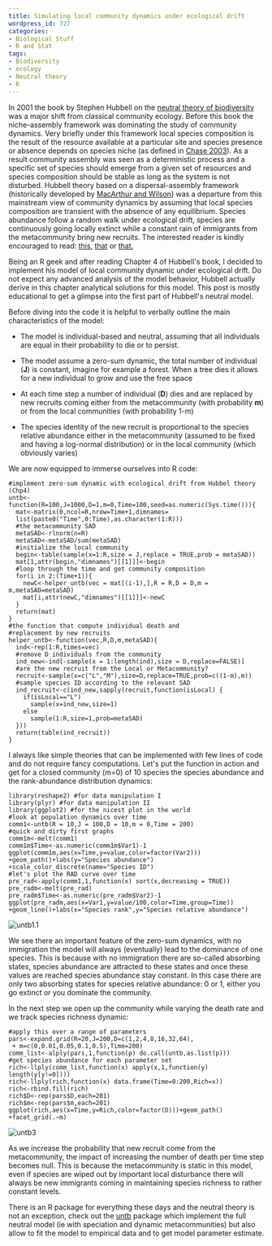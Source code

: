 ```yaml
---
title: Simulating local community dynamics under ecological drift
wordpress_id: 727
categories:
- Biological Stuff
- R and Stat
tags:
- Biodiversity
- ecology
- Neutral theory
- R
---
```


In 2001 the book by Stephen Hubbell on the [neutral theory of biodiversity](http://press.princeton.edu/titles/7105.html) was a major shift from classical community ecology. Before this book the niche-assembly framework was dominating the study of community dynamics. Very briefly under this framework local species composition is the result of the resource available at a particular site and species presence or absence depends on species niche (as defined in [Chase 2003](http://press.uchicago.edu/ucp/books/book/chicago/E/bo3638660.html)). As a result community assembly was seen as a deterministic process and a specific set of species should emerge from a given set of resources and species composition should be stable as long as the system is not disturbed. Hubbell theory based on a dispersal-assembly framework (historically developed by [MacArthur and Wilson](https://books.google.de/books?hl=de&lr=&id=YBDWCgAAQBAJ&oi=fnd&pg=PR7&dq=theory+island+biogeography&ots=czmii1b2IK&sig=EA1QSu629rDRYP2tIR4BuoWpsLo)) was a departure from this mainstream view of community dynamics by assuming that local species composition are transient with the absence of any equilibrium. Species abundance follow a random walk under ecological drift, species are continuously going locally extinct while a constant rain of immigrants from the metacommunity bring new recruits. The interested reader is kindly encouraged to read: [this](http://onlinelibrary.wiley.com/doi/10.1111/j.1461-0248.2006.00996.x/full), [that](http://www.jstor.org/stable/10.1086/652373?seq=1#page_scan_tab_contents) or [that.](http://www.sciencedirect.com/science/article/pii/S0169534706001650)

Being an R geek and after reading Chapter 4 of Hubbell's book, I decided to implement his model of local community dynamic under ecological drift. Do not expect any advanced analysis of the model behavior, Hubbell actually derive in this chapter analytical solutions for this model. This post is mostly educational to get a glimpse into the first part of Hubbell's neutral model.

Before diving into the code it is helpful to verbally outline the main characteristics of the model:



 	
  * The model is individual-based and neutral, assuming that all individuals are equal in their probability to die or to persist.

 	
  * The model assume a zero-sum dynamic, the total number of individual (**J**) is constant, imagine for example a forest. When a tree dies it allows for a new individual to grow and use the free space

 	
  * At each time step a number of individual (**D**) dies and are replaced by new recruits coming either from the metacommunity (with probability **m**) or from the local communities (with probability 1-m)

 	
  * The species identity of the new recruit is proportional to the species relative abundance either in the metacommunity (assumed to be fixed and having a log-normal distribution) or in the local community (which obviously varies)


We are now equipped to immerse ourselves into R code:

    
    #implement zero-sum dynamic with ecological drift from Hubbel theory (Chp4)
    untb<-function(R=100,J=1000,D=1,m=0,Time=100,seed=as.numeric(Sys.time())){
      mat<-matrix(0,ncol=R,nrow=Time+1,dimnames=
      list(paste0("Time",0:Time),as.character(1:R)))
      #the metacommunity SAD
      metaSAD<-rlnorm(n=R)
      metaSAD<-metaSAD/sum(metaSAD)
      #initialize the local community
      begin<-table(sample(x=1:R,size = J,replace = TRUE,prob = metaSAD))
      mat[1,attr(begin,"dimnames")[[1]]]<-begin
      #loop through the time and get community composition
      for(i in 2:(Time+1)){
        newC<-helper_untb(vec = mat[(i-1),],R = R,D = D,m = m,metaSAD=metaSAD)
        mat[i,attr(newC,"dimnames")[[1]]]<-newC
      }
      return(mat)
    }
    #the function that compute individual death and 
    #replacement by new recruits 
    helper_untb<-function(vec,R,D,m,metaSAD){
      ind<-rep(1:R,times=vec)
      #remove D individuals from the community
      ind_new<-ind[-sample(x = 1:length(ind),size = D,replace=FALSE)]
      #are the new recruit from the Local or Metacommunity?
      recruit<-sample(x=c("L","M"),size=D,replace=TRUE,prob=c((1-m),m))
      #sample species ID according to the relevant SAD
      ind_recruit<-c(ind_new,sapply(recruit,function(isLocal) {
        if(isLocal=="L")
          sample(x=ind_new,size=1)
        else
          sample(1:R,size=1,prob=metaSAD)
      }))
      return(table(ind_recruit))
    }


I always like simple theories that can be implemented with few lines of code and do not require fancy computations. Let's put the function in action and get for a closed community (m=0) of 10 species the species abundance and the rank-abundance distribution dynamics:

    
    library(reshape2) #for data manipulation I
    library(plyr) #for data manipulation II
    library(ggplot2) #for the nicest plot in the world
    #look at population dynamics over time
    comm1<-untb(R = 10,J = 100,D = 10,m = 0,Time = 200)
    #quick and dirty first graphs
    comm1m<-melt(comm1)
    comm1m$Time<-as.numeric(comm1m$Var1)-1
    ggplot(comm1m,aes(x=Time,y=value,color=factor(Var2)))
    +geom_path()+labs(y="Species abundance")
    +scale_color_discrete(name="Species ID")
    #let's plot the RAD curve over time
    pre_rad<-apply(comm1,1,function(x) sort(x,decreasing = TRUE))
    pre_radm<-melt(pre_rad)
    pre_radm$Time<-as.numeric(pre_radm$Var2)-1
    ggplot(pre_radm,aes(x=Var1,y=value/100,color=Time,group=Time))
    +geom_line()+labs(x="Species rank",y="Species relative abundance")


![untb1.1](https://biologyforfun.files.wordpress.com/2016/08/untb1-1.png)

We see there an important feature of the zero-sum dynamics, with no immigration the model will always (eventually) lead to the dominance of one species. This is because with no immigration there are so-called absorbing states, species abundance are attracted to these states and once these values are reached species abundance stay constant. In this case there are only two absorbing states for species relative abundance: 0 or 1, either you go extinct or you dominate the community.

In the next step we open up the community while varying the death rate and we track species richness dynamic:

    
    #apply this over a range of parameters
    pars<-expand.grid(R=20,J=200,D=c(1,2,4,8,16,32,64),
     + m=c(0,0.01,0.05,0.1,0.5),Time=200)
    comm_list<-alply(pars,1,function(p) do.call(untb,as.list(p)))
    #get species abundance for each parameter set
    rich<-llply(comm_list,function(x) apply(x,1,function(y) length(y[y!=0])))
    rich<-llply(rich,function(x) data.frame(Time=0:200,Rich=x))
    rich<-rbind.fill(rich)
    rich$D<-rep(pars$D,each=201)
    rich$m<-rep(pars$m,each=201)
    ggplot(rich,aes(x=Time,y=Rich,color=factor(D)))+geom_path()
    +facet_grid(.~m)


![untb3](https://biologyforfun.files.wordpress.com/2016/08/untb3.png)

As we increase the probability that new recruit come from the metacommunity, the impact of increasing the number of death per time step becomes null. This is because the metacommunity is static in this model, even if species are wiped out by important local disturbance there will always be new immigrants coming in maintaining species richness to rather constant levels.

There is an R package for everything these days and the neutral theory is not an exception, check out the [untb](https://cran.r-project.org/web/packages/untb/index.html) package which implement the full neutral model (ie with speciation and dynamic metacommunities) but also allow to fit the model to empirical data and to get model parameter estimate.
